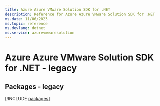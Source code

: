 ```yaml
---
title: Azure Azure VMware Solution SDK for .NET
description: Reference for Azure Azure VMware Solution SDK for .NET
ms.date: 11/06/2023
ms.topic: reference
ms.devlang: dotnet
ms.service: azurevmwaresolution
---
```

# Azure Azure VMware Solution SDK for .NET - legacy
## Packages - legacy
[!INCLUDE [packages](azure-vmware-solution-index.md)]